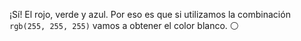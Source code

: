 ¡Sí! El rojo, verde y azul. Por eso es que si utilizamos la combinación `rgb(255, 255, 255)` vamos a obtener el color blanco. :white_circle:
